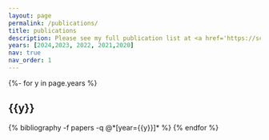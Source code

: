 ```yaml
---
layout: page
permalink: /publications/
title: publications
description: Please see my full publication list at <a href='https://scholar.google.com/citations?hl=en&user=Fym-rLUAAAAJ'><u>google scholar</u></a> or <a href='https://dblp.org/pid/63/10765-2.html'><u>dblp</u></a>.
years: [2024,2023, 2022, 2021,2020]
nav: true
nav_order: 1
---
```

<!-- _pages/publications.md -->
<div class="publications">

{%- for y in page.years %}
  <h2 class="year">{{y}}</h2>
  {% bibliography -f papers -q @*[year={{y}}]* %}
{% endfor %}

</div>

